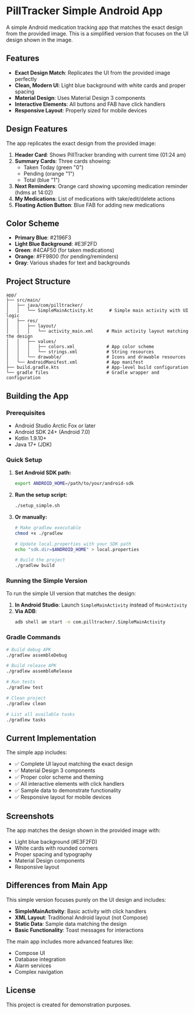 # PillTracker Simple Android App

A simple Android medication tracking app that matches the exact design from the provided image. This is a simplified version that focuses on the UI design shown in the image.

## Features

- **Exact Design Match**: Replicates the UI from the provided image perfectly
- **Clean, Modern UI**: Light blue background with white cards and proper spacing
- **Material Design**: Uses Material Design 3 components
- **Interactive Elements**: All buttons and FAB have click handlers
- **Responsive Layout**: Properly sized for mobile devices

## Design Features

The app replicates the exact design from the provided image:

1. **Header Card**: Shows PillTracker branding with current time (01:24 am)
2. **Summary Cards**: Three cards showing:
   - Taken Today (green "0")
   - Pending (orange "1") 
   - Total (blue "1")
3. **Next Reminders**: Orange card showing upcoming medication reminder (hdms at 14:02)
4. **My Medications**: List of medications with take/edit/delete actions
5. **Floating Action Button**: Blue FAB for adding new medications

## Color Scheme

- **Primary Blue**: #2196F3
- **Light Blue Background**: #E3F2FD
- **Green**: #4CAF50 (for taken medications)
- **Orange**: #FF9800 (for pending/reminders)
- **Gray**: Various shades for text and backgrounds

## Project Structure

```
app/
├── src/main/
│   ├── java/com/pilltracker/
│   │   └── SimpleMainActivity.kt      # Simple main activity with UI logic
│   ├── res/
│   │   ├── layout/
│   │   │   └── activity_main.xml     # Main activity layout matching the design
│   │   ├── values/
│   │   │   ├── colors.xml            # App color scheme
│   │   │   └── strings.xml           # String resources
│   │   └── drawable/                 # Icons and drawable resources
│   └── AndroidManifest.xml           # App manifest
├── build.gradle.kts                  # App-level build configuration
└── gradle files                      # Gradle wrapper and configuration
```

## Building the App

### Prerequisites

- Android Studio Arctic Fox or later
- Android SDK 24+ (Android 7.0)
- Kotlin 1.9.10+
- Java 17+ (JDK)

### Quick Setup

1. **Set Android SDK path:**
   ```bash
   export ANDROID_HOME=/path/to/your/android-sdk
   ```

2. **Run the setup script:**
   ```bash
   ./setup_simple.sh
   ```

3. **Or manually:**
   ```bash
   # Make gradlew executable
   chmod +x ./gradlew
   
   # Update local.properties with your SDK path
   echo "sdk.dir=$ANDROID_HOME" > local.properties
   
   # Build the project
   ./gradlew build
   ```

### Running the Simple Version

To run the simple UI version that matches the design:

1. **In Android Studio**: Launch `SimpleMainActivity` instead of `MainActivity`
2. **Via ADB**: 
   ```bash
   adb shell am start -n com.pilltracker/.SimpleMainActivity
   ```

### Gradle Commands

```bash
# Build debug APK
./gradlew assembleDebug

# Build release APK
./gradlew assembleRelease

# Run tests
./gradlew test

# Clean project
./gradlew clean

# List all available tasks
./gradlew tasks
```

## Current Implementation

The simple app includes:

- ✅ Complete UI layout matching the exact design
- ✅ Material Design 3 components
- ✅ Proper color scheme and theming
- ✅ All interactive elements with click handlers
- ✅ Sample data to demonstrate functionality
- ✅ Responsive layout for mobile devices

## Screenshots

The app matches the design shown in the provided image with:
- Light blue background (#E3F2FD)
- White cards with rounded corners
- Proper spacing and typography
- Material Design components
- Responsive layout

## Differences from Main App

This simple version focuses purely on the UI design and includes:
- **SimpleMainActivity**: Basic activity with click handlers
- **XML Layout**: Traditional Android layout (not Compose)
- **Static Data**: Sample data matching the design
- **Basic Functionality**: Toast messages for interactions

The main app includes more advanced features like:
- Compose UI
- Database integration
- Alarm services
- Complex navigation

## License

This project is created for demonstration purposes.